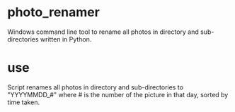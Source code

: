 # photo_renamer
Windows command line tool to rename all photos in directory and sub-directories written in Python.

# use
Script renames all photos in directory and sub-directories to "YYYYMMDD_#" where # is the number of the picture in that day, sorted by time taken.
